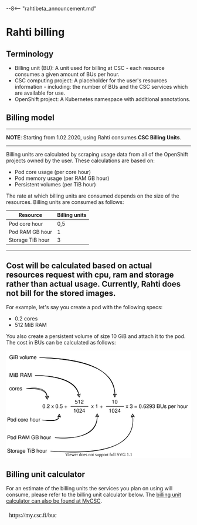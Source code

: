 --8<-- "rahtibeta_announcement.md"
# Rahti billing

## Terminology

* Billing unit (BU): A unit used for billing at CSC - each resource consumes a given amount of BUs per hour.
* CSC computing project: A placeholder for the user's resources information - including: the number of BUs and the CSC
services which are available for use.
* OpenShift project: A Kubernetes namespace with additional annotations.

## Billing model

------------------------------------------------------------------------------------------------------------------------

**NOTE**: Starting from 1.02.2020, using Rahti consumes **CSC Billing Units**.

------------------------------------------------------------------------------------------------------------------------

Billing units are calculated by scraping usage data from all of the OpenShift projects owned by the user.
These calculations are based on:

* Pod core usage (per core hour)
* Pod memory usage (per RAM GB hour)
* Persistent volumes (per TiB hour)

The rate at which billing units are consumed depends on the size of the
resources. Billing units are consumed as follows:

| Resource         | Billing units |
|------------------|---------------|
| Pod core hour    | 0,5           |
| Pod RAM GB hour  | 1             |
| Storage TiB hour | 3             |

------------------------------------------------------------------------------------------------------------------------
Cost will be calculated based on actual resources request with cpu, ram and storage rather than actual usage.
Currently, Rahti does not bill for the stored images.
------------------------------------------------------------------------------------------------------------------------

For example, let's say you create a pod with the following specs:

* 0.2 cores
* 512 MiB RAM

You also create a persistent volume of size 10 GiB and attach it to the pod. The
cost in BUs can be calculated as follows:

![BU calculation](../img/BU-calculation.drawio.svg)

## Billing unit calculator

For an estimate of the billing units the services you plan on using will consume, please refer to the
billing unit calculator below. The [billing unit calculator can also be found at MyCSC](https://my.csc.fi/buc/).

<iframe srcdoc="https://my.csc.fi/buc" style="width: 100%; height: 1300px; border: 0"></iframe>
